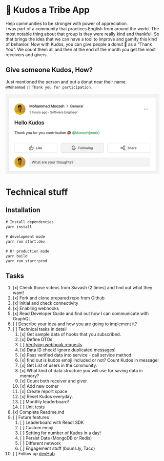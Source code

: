 # 🍩 Kudos a Tribe App
Help communities to be stronger with power of appreciation.  
I was part of a community that practices English from around the world. The most notable thing about that group is they were really kind and thankful. So that brings the idea that we can have a tool to improve and gamify this kind of behavior. Now with Kudos, you can give people a donut 🍩 as a “Thank You”. We count them all and then at the end of the month you get the most receivers and givers.

## Give someone Kudos, How?
Just mentioned the person and put a donut near their name.  
`@Mohammad 🍩 Thank you for participation.`  

![Sample](sample.png)

# Technical stuff
## Installation
```
# Install dependencies
yarn install

# development mode
yarn run start:dev

# Or production mode
yarn build
yarn run start:prod
```

## Tasks
1. [x] Check those videos from Siavash (2 times) and find out what they want!
2. [x] Fork and clone prepared repo from Github
3. [x] Initial and check connectivity
4. [x] Enabling webhooks
5. [x] Read Developer Guide and find out how I can communicate with GraphQL
6. [ ] Describe your idea and how you are going to implement it?
7. [ ] Technical tasks in detail
    1. [x] Get sample data of hooks that you subscribed.
    2. [x] Define DTOs
    3. [ ] [Verifying webhook requests](https://community.tribe.so/devhub/post/webhook-signing-secret-9pS6ddlaCNN6lot)
    4. [x] Data ID check! ignore duplicated messages!
    5. [x] Pass verified data into service - call service method
    6. [x] find out is kudos emoji included or not? Count Kudos in message!
    7. [x] Get List of users in the community.
    8. [x] What kind of data structure you will use for saving data in memory?
    9. [x] Count both receiver and giver.
    10. [x] Add new comer
    11. [x] Create report space
    12. [x] Reset Kudos everyday.
    13. [ ] Monthly leaderboard!
    14. [ ] Unit tests
8. [x] Complete Readme.md
9. [ ] Future features 
   1. [ ] Leaderboard with React SDK
   2. [ ] Custom emoji
   3. [ ] Setting for number of Kudos in a day!
   4. [ ] Persist Data (MongoDB or Redis)
   5. [ ] Different network
   6. [ ] Engagement stuff (bouns.ly, Taco)
10. [ ] Follow up [devHub](https://community.tribe.so/member/MSHsBS0JmC)
